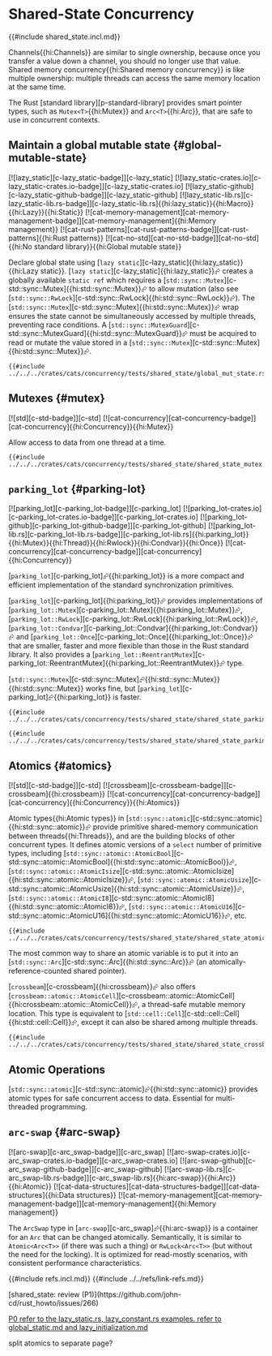 # Shared-State Concurrency

{{#include shared_state.incl.md}}

Channels{{hi:Channels}} are similar to single ownership, because once you transfer a value down a channel, you should no longer use that value. Shared memory concurrency{{hi:Shared memory concurrency}} is like multiple ownership: multiple threads can access the same memory location at the same time.

The Rust [standard library][p-standard-library] provides smart pointer types, such as `Mutex<T>`{{hi:Mutex}} and `Arc<T>`{{hi:Arc}}, that are safe to use in concurrent contexts.

## Maintain a global mutable state {#global-mutable-state}

[![lazy_static][c-lazy_static-badge]][c-lazy_static] [![lazy_static-crates.io][c-lazy_static-crates.io-badge]][c-lazy_static-crates.io] [![lazy_static-github][c-lazy_static-github-badge]][c-lazy_static-github] [![lazy_static-lib.rs][c-lazy_static-lib.rs-badge]][c-lazy_static-lib.rs]{{hi:lazy_static}}{{hi:Macro}}{{hi:Lazy}}{{hi:Static}} [![cat-memory-management][cat-memory-management-badge]][cat-memory-management]{{hi:Memory management}} [![cat-rust-patterns][cat-rust-patterns-badge]][cat-rust-patterns]{{hi:Rust patterns}} [![cat-no-std][cat-no-std-badge]][cat-no-std]{{hi:No standard library}}{{hi:Global mutable state}}

Declare global state using [`lazy static`][c-lazy_static]{{hi:lazy_static}}{{hi:Lazy static}}. [`lazy static`][c-lazy_static]{{hi:lazy_static}}⮳ creates a globally available `static ref` which requires a [`std::sync::Mutex`][c-std::sync::Mutex]{{hi:std::sync::Mutex}}⮳ to allow mutation (also see [`std::sync::RwLock`][c-std::sync::RwLock]{{hi:std::sync::RwLock}}⮳). The [`std::sync::Mutex`][c-std::sync::Mutex]{{hi:std::sync::Mutex}}⮳ wrap ensures the state cannot be simultaneously accessed by multiple threads, preventing race conditions. A [`std::sync::MutexGuard`][c-std::sync::MutexGuard]{{hi:std::sync::MutexGuard}}⮳ must be acquired to read or mutate the value stored in a [`std::sync::Mutex`][c-std::sync::Mutex]{{hi:std::sync::Mutex}}⮳.

```rust,editable
{{#include ../../../crates/cats/concurrency/tests/shared_state/global_mut_state.rs:example}}
```

## Mutexes {#mutex}

[![std][c-std-badge]][c-std] [![cat-concurrency][cat-concurrency-badge]][cat-concurrency]{{hi:Concurrency}}{{hi:Mutex}}

Allow access to data from one thread at a time.

```rust,editable
{{#include ../../../crates/cats/concurrency/tests/shared_state/shared_state_mutex.rs:example}}
```

## `parking_lot` {#parking-lot}

[![parking_lot][c-parking_lot-badge]][c-parking_lot] [![parking_lot-crates.io][c-parking_lot-crates.io-badge]][c-parking_lot-crates.io] [![parking_lot-github][c-parking_lot-github-badge]][c-parking_lot-github] [![parking_lot-lib.rs][c-parking_lot-lib.rs-badge]][c-parking_lot-lib.rs]{{hi:parking_lot}}{{hi:Mutex}}{{hi:Thread}}{{hi:Rwlock}}{{hi:Condvar}}{{hi:Once}} [![cat-concurrency][cat-concurrency-badge]][cat-concurrency]{{hi:Concurrency}}

[`parking_lot`][c-parking_lot]⮳{{hi:parking_lot}} is a more compact and efficient implementation of the standard synchronization primitives.

[`parking_lot`][c-parking_lot]{{hi:parking_lot}}⮳ provides implementations of [`parking_lot::Mutex`][c-parking_lot::Mutex]{{hi:parking_lot::Mutex}}⮳, [`parking_lot::RwLock`][c-parking_lot::RwLock]{{hi:parking_lot::RwLock}}⮳, [`parking_lot::Condvar`][c-parking_lot::Condvar]{{hi:parking_lot::Condvar}}⮳ and [`parking_lot::Once`][c-parking_lot::Once]{{hi:parking_lot::Once}}⮳ that are smaller, faster and more flexible than those in the Rust standard library. It also provides a [`parking_lot::ReentrantMutex`][c-parking_lot::ReentrantMutex]{{hi:parking_lot::ReentrantMutex}}⮳ type.

[`std::sync::Mutex`][c-std::sync::Mutex]⮳{{hi:std::sync::Mutex}} {{hi:std::sync::Mutex}} works fine, but [`parking_lot`][c-parking_lot]⮳{{hi:parking_lot}} is faster.

```rust,editable
{{#include ../../../crates/cats/concurrency/tests/shared_state/shared_state_parking_lot.rs:example}}
```

```rust,editable
{{#include ../../../crates/cats/concurrency/tests/shared_state/shared_state_parking_lot2.rs:example}}
```

## Atomics {#atomics}

[![std][c-std-badge]][c-std] [![crossbeam][c-crossbeam-badge]][c-crossbeam]{{hi:crossbeam}} [![cat-concurrency][cat-concurrency-badge]][cat-concurrency]{{hi:Concurrency}}{{hi:Atomics}}

Atomic types{{hi:Atomic types}} in [`std::sync::atomic`][c-std::sync::atomic]{{hi:std::sync::atomic}}⮳ provide primitive shared-memory communication between threads{{hi:Threads}}, and are the building blocks of other concurrent types. It defines atomic versions of a `select` number of primitive types, including [`std::sync::atomic::AtomicBool`][c-std::sync::atomic::AtomicBool]{{hi:std::sync::atomic::AtomicBool}}⮳, [`std::sync::atomic::AtomicIsize`][c-std::sync::atomic::AtomicIsize]{{hi:std::sync::atomic::AtomicIsize}}⮳, [`std::sync::atomic::AtomicUsize`][c-std::sync::atomic::AtomicUsize]{{hi:std::sync::atomic::AtomicUsize}}⮳, [`std::sync::atomic::AtomicI8`][c-std::sync::atomic::AtomicI8]{{hi:std::sync::atomic::AtomicI8}}⮳, [`std::sync::atomic::AtomicU16`][c-std::sync::atomic::AtomicU16]{{hi:std::sync::atomic::AtomicU16}}⮳, etc.

```rust,editable
{{#include ../../../crates/cats/concurrency/tests/shared_state/shared_state_atomics.rs:example}}
```

The most common way to share an atomic variable is to put it into an [`std::sync::Arc`][c-std::sync::Arc]{{hi:std::sync::Arc}}⮳ (an atomically-reference-counted shared pointer).

[`crossbeam`][c-crossbeam]{{hi:crossbeam}}⮳ also offers [`crossbeam::atomic::AtomicCell`][c-crossbeam::atomic::AtomicCell]{{hi:crossbeam::atomic::AtomicCell}}⮳, a thread-safe mutable memory location. This type is equivalent to [`std::cell::Cell`][c-std::cell::Cell]{{hi:std::cell::Cell}}⮳, except it can also be shared among multiple threads.

```rust,editable
{{#include ../../../crates/cats/concurrency/tests/shared_state/shared_state_crossbeam.rs:example}}
```

## Atomic Operations

[`std::sync::atomic`][c-std::sync::atomic]⮳{{hi:std::sync::atomic}} provides atomic types for safe concurrent access to data. Essential for multi-threaded programming.

## `arc-swap` {#arc-swap}

[![arc-swap][c-arc_swap-badge]][c-arc_swap] [![arc-swap-crates.io][c-arc_swap-crates.io-badge]][c-arc_swap-crates.io] [![arc-swap-github][c-arc_swap-github-badge]][c-arc_swap-github] [![arc-swap-lib.rs][c-arc_swap-lib.rs-badge]][c-arc_swap-lib.rs]{{hi:arc-swap}}{{hi:Arc}}{{hi:Atomic}} [![cat-data-structures][cat-data-structures-badge]][cat-data-structures]{{hi:Data structures}} [![cat-memory-management][cat-memory-management-badge]][cat-memory-management]{{hi:Memory management}}

The `ArcSwap` type in [`arc-swap`][c-arc_swap]⮳{{hi:arc-swap}} is a container for an `Arc` that can be changed atomically. Semantically, it is similar to `Atomic<Arc<T>>` (if there was such a thing) or `RwLock<Arc<T>>` (but without the need for the locking). It is optimized for read-mostly scenarios, with consistent performance characteristics.

{{#include refs.incl.md}}
{{#include ../../refs/link-refs.md}}

<div class="hidden">
[shared_state: review (P1)](https://github.com/john-cd/rust_howto/issues/266)

[P0 refer to the lazy_static.rs, lazy_constant.rs examples. refer to global_static.md and lazy_initialization.md](https://github.com/john-cd/rust_howto/issues/910)

split atomics to separate page?
</div>
